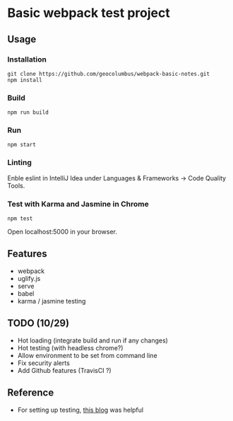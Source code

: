 # Basic webpack test project

## Usage

### Installation
```
git clone https://github.com/geocolumbus/webpack-basic-notes.git
npm install
```

### Build
```
npm run build
```

### Run
```
npm start
```

### Linting

Enble eslint in IntelliJ Idea under Languages & Frameworks -> Code Quality Tools.

### Test with Karma and Jasmine in Chrome

```
npm test
```

Open localhost:5000 in your browser.

## Features

* webpack
* uglify.js
* serve
* babel
* karma / jasmine testing

## TODO (10/29)

* Hot loading (integrate build and run if any changes)
* Hot testing (with headless chrome?)
* Allow environment to be set from command line
* Fix security alerts
* Add Github features (TravisCI ?)


## Reference

* For setting up testing, [this blog](http://www.thinksincode.com/2016/07/07/karma-jasmine-webpack.html) was helpful
